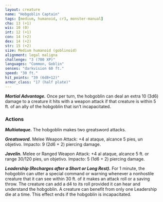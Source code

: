```yaml
---
layout: creature
name: "Hobgoblin Captain"
tags: [medium, humanoid, cr3, monster-manual]
cha: 13 (+1)
wis: 10 (0)
int: 12 (+1)
con: 14 (+2)
dex: 14 (+2)
str: 15 (+2)
size: Medium humanoid (goblinoid)
alignment: legal maligna
challenge: "3 (700 XP)"
languages: "Common, Goblin"
senses: "darkvision 60 ft."
speed: "30 ft."
hit_points: "39 (6d8+12)"
armor_class: "17 (half plate)"
---
```


***Martial Advantage.*** Once per turn, the hobgoblin can deal an extra 10 (3d6) damage to a creature it hits with a weapon attack if that creature is within 5 ft. of an ally of the hobgoblin that isn't incapacitated.

### Actions

***Multiataque.*** The hobgoblin makes two greatsword attacks.

***Greatsword.*** Melee Weapon Attack: +4 al ataque, alcance 5 pies, un objetivo. Impacto: 9 (2d6 + 2) piercing damage.

***Javelin.*** Melee or Ranged Weapon Attack: +4 al ataque, alcance 5 ft. or range 30/120 pies, un objetivo. Impacto: 5 (1d6 + 2) piercing damage.

***Leadership (Recharges after a Short or Long Rest).*** For 1 minute, the hobgoblin can utter a special command or warning whenever a nonhostile creature that it can see within 30 ft. of it makes an attack roll or a saving throw. The creature can add a d4 to its roll provided it can hear and understand the hobgoblin. A creature can benefit from only one Leadership die at a time. This effect ends if the hobgoblin is incapacitated.